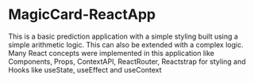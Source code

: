 # MagicCard-ReactApp
This is a basic prediction application with a simple styling built using a simple arithmetic logic. This can also be extended with a complex logic. Many React concepts were implemented in this application like Components, Props, ContextAPI, ReactRouter, Reactstrap for styling and Hooks like useState, useEffect and useContext
